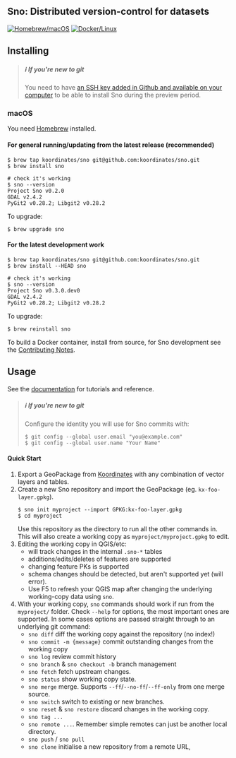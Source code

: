 Sno: Distributed version-control for datasets
---------------------------------------------

[![Homebrew/macOS](https://github.com/koordinates/sno/workflows/Homebrew%20Dev/badge.svg)](https://github.com/koordinates/sno/actions)
[![Docker/Linux](https://badge.buildkite.com/621292fbfad27fe132e84c142ad0618d2a50375c29266d83a1.svg)](https://buildkite.com/koordinates/sno)


## Installing

> ##### ℹ️ If you're new to git
> You need to have [an SSH key added in Github and available on your computer](https://help.github.com/en/github/authenticating-to-github/connecting-to-github-with-ssh) to be able to install Sno during the preview period.

### macOS

You need [Homebrew](https://brew.sh/) installed.

#### For general running/updating from the latest release (recommended)
```console
$ brew tap koordinates/sno git@github.com:koordinates/sno.git
$ brew install sno

# check it's working
$ sno --version
Project Sno v0.2.0
GDAL v2.4.2
PyGit2 v0.28.2; Libgit2 v0.28.2
```

To upgrade:
```console
$ brew upgrade sno
```

#### For the latest development work
```console
$ brew tap koordinates/sno git@github.com:koordinates/sno.git
$ brew install --HEAD sno

# check it's working
$ sno --version
Project Sno v0.3.0.dev0
GDAL v2.4.2
PyGit2 v0.28.2; Libgit2 v0.28.2
```

To upgrade:
```console
$ brew reinstall sno
```

To build a Docker container, install from source, for Sno development see the [Contributing Notes](CONTRIBUTING.md).

## Usage

See the [documentation](https://github.com/koordinates/sno/wiki) for tutorials and reference.

> ##### ℹ️ If you're new to git
> Configure the identity you will use for Sno commits with:
> ```console
> $ git config --global user.email "you@example.com"
> $ git config --global user.name "Your Name"
> ```

#### Quick Start

1. Export a GeoPackage from [Koordinates](https://koordinates.com/) with any combination of vector layers and tables.
2. Create a new Sno repository and import the GeoPackage (eg. `kx-foo-layer.gpkg`).
   ```console
   $ sno init myproject --import GPKG:kx-foo-layer.gpkg
   $ cd myproject
   ```
   Use this repository as the directory to run all the other commands in.
   This will also create a working copy as `myproject/myproject.gpkg` to edit.
4. Editing the working copy in QGIS/etc:
   * will track changes in the internal `.sno-*` tables
   * additions/edits/deletes of features are supported
   * changing feature PKs is supported
   * schema changes should be detected, but aren't supported yet (will error).
   * Use F5 to refresh your QGIS map after changing the underlying working-copy data using `sno`.
5. With your working copy, `sno` commands should work if run from the `myproject/` folder. Check `--help` for options, the most important ones are supported. In some cases options are passed straight through to an underlying git command:
    * `sno diff` diff the working copy against the repository (no index!)
    * `sno commit -m {message}` commit outstanding changes from the working copy
    * `sno log` review commit history
    * `sno branch` & `sno checkout -b` branch management
    * `sno fetch` fetch upstream changes.
    * `sno status` show working copy state.
    * `sno merge` merge. Supports `--ff`/`--no-ff`/`--ff-only` from one merge source.
    * `sno switch` switch to existing or new branches.
    * `sno reset` & `sno restore` discard changes in the working copy.
    * `sno tag ...`
    * `sno remote ...`. Remember simple remotes can just be another local directory.
    * `sno push` / `sno pull`
    * `sno clone` initialise a new repository from a remote URL,
